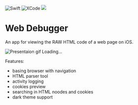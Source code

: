 ![Swift](https://img.shields.io/badge/Swift-5.3-orange)
![XCode](https://img.shields.io/badge/XCode-14-green)
![](https://img.shields.io/badge/Platform-iOS15-green)

# Web Debugger
An app for viewing the RAW HTML code of a web page on iOS.

![Presentaion gif Loading...](Resources/previrew.gif)

Features:
- basing browser with navigation
- HTML parser tool
- activity logging
- cookies preview
- searching in HTML noodes and cookies
- dark theme support

